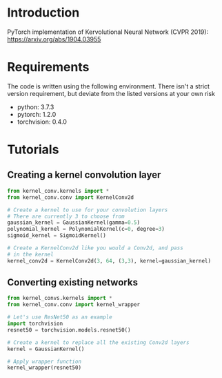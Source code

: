 # Introduction
PyTorch implementation of Kervolutional Neural Network (CVPR 2019): https://arxiv.org/abs/1904.03955

# Requirements
The code is written using the following environment. There isn't a strict version requirement, but deviate from the listed versions at your own risk

* python: 3.7.3
* pytorch: 1.2.0
* torchvision: 0.4.0

# Tutorials
## Creating a kernel convolution layer
```python
from kernel_conv.kernels import *
from kernel_conv.conv import KernelConv2d

# Create a kernel to use for your convolution layers
# There are currently 3 to choose from
gaussian_kernel = GaussianKernel(gamma=0.5)
polynomial_kernel = PolynomialKernel(c=0, degree=3)
sigmoid_kernel = SigmoidKernel()

# Create a KernelConv2d like you would a Conv2d, and pass
# in the kernel
kernel_conv2d = KernelConv2d(3, 64, (3,3), kernel=gaussian_kernel)
```
## Converting existing networks
```python
from kernel_convs.kernels import *
from kernel_conv.conv import kernel_wrapper

# Let's use ResNet50 as an example
import torchvision
resnet50 = torchvision.models.resnet50()

# Create a kernel to replace all the existing Conv2d layers
kernel = GaussianKernel()

# Apply wrapper function
kernel_wrapper(resnet50)
```